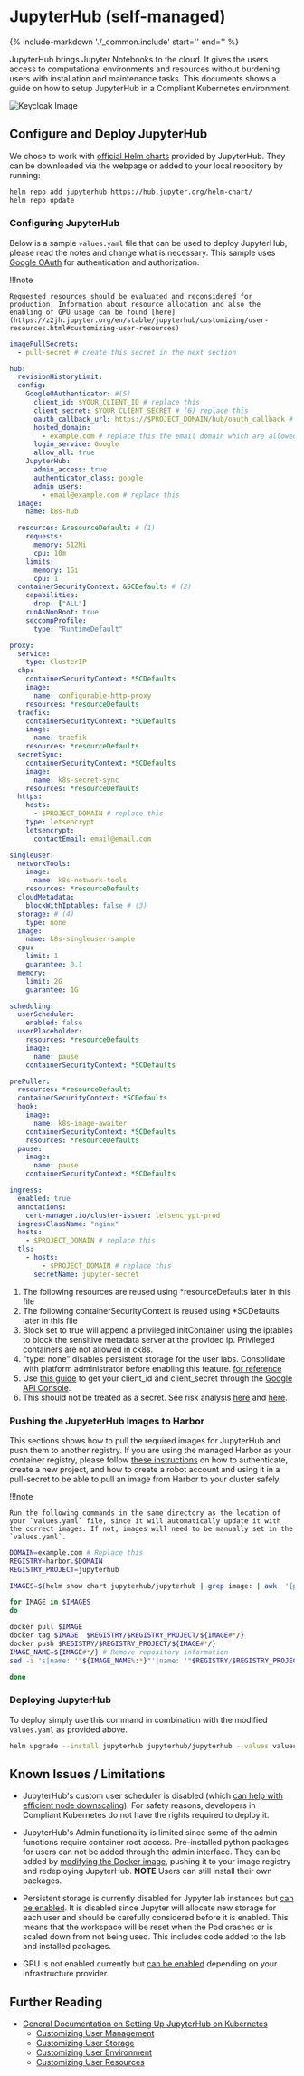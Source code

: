 # JupyterHub (self-managed)

{%
   include-markdown './_common.include'
   start='<!--disclaimer-start-->'
   end='<!--disclaimer-end-->'
%}

JupyterHub brings Jupyter Notebooks to the cloud. It gives the users access to computational environments and resources without burdening users with installation and maintenance tasks. This documents shows a guide on how to setup JupyterHub in a Compliant Kubernetes environment.

![Keycloak Image](img/jupyter.gif)

## Configure and Deploy JupyterHub

We chose to work with [official Helm charts](https://hub.jupyter.org/helm-chart/) provided by JupyterHub. They can be downloaded via the webpage or added to your local repository by running:

```sh
helm repo add jupyterhub https://hub.jupyter.org/helm-chart/
helm repo update
```

### Configuring JupyterHub

Below is a sample `values.yaml` file that can be used to deploy JupyterHub, please read the notes and change what is necessary. This sample uses [Google OAuth](https://z2jh.jupyter.org/en/stable/administrator/authentication.html#google) for authentication and authorization.

!!!note

    Requested resources should be evaluated and reconsidered for production. Information about resource allocation and also the enabling of GPU usage can be found [here](https://z2jh.jupyter.org/en/stable/jupyterhub/customizing/user-resources.html#customizing-user-resources)

```yaml
imagePullSecrets:
  - pull-secret # create this secret in the next section

hub:
  revisionHistoryLimit:
  config:
    GoogleOAuthenticator: #(5)
      client_id: $YOUR_CLIENT_ID # replace this
      client_secret: $YOUR_CLIENT_SECRET # (6) replace this
      oauth_callback_url: https://$PROJECT_DOMAIN/hub/oauth_callback # replace this
      hosted_domain:
        - example.com # replace this the email domain which are allowed to log in to JupyterHub
      login_service: Google
      allow_all: true
    JupyterHub:
      admin_access: true
      authenticator_class: google
      admin_users:
        - email@example.com # replace this
  image:
    name: k8s-hub

  resources: &resourceDefaults # (1)
    requests:
      memory: 512Mi
      cpu: 10m
    limits:
      memory: 1Gi
      cpu: 1
  containerSecurityContext: &SCDefaults # (2)
    capabilities:
      drop: ["ALL"]
    runAsNonRoot: true
    seccompProfile:
      type: "RuntimeDefault"

proxy:
  service:
    type: ClusterIP
  chp:
    containerSecurityContext: *SCDefaults
    image:
      name: configurable-http-proxy
    resources: *resourceDefaults
  traefik:
    containerSecurityContext: *SCDefaults
    image:
      name: traefik
    resources: *resourceDefaults
  secretSync:
    containerSecurityContext: *SCDefaults
    image:
      name: k8s-secret-sync
    resources: *resourceDefaults
  https:
    hosts:
      - $PROJECT_DOMAIN # replace this
    type: letsencrypt
    letsencrypt:
      contactEmail: email@email.com

singleuser:
  networkTools:
    image:
      name: k8s-network-tools
    resources: *resourceDefaults
  cloudMetadata:
    blockWithIptables: false # (3)
  storage: # (4)
    type: none
  image:
    name: k8s-singleuser-sample
  cpu:
    limit: 1
    guarantee: 0.1
  memory:
    limit: 2G
    guarantee: 1G

scheduling:
  userScheduler:
    enabled: false
  userPlaceholder:
    resources: *resourceDefaults
    image:
      name: pause
    containerSecurityContext: *SCDefaults

prePuller:
  resources: *resourceDefaults
  containerSecurityContext: *SCDefaults
  hook:
    image:
      name: k8s-image-awaiter
    containerSecurityContext: *SCDefaults
    resources: *resourceDefaults
  pause:
    image:
      name: pause
    containerSecurityContext: *SCDefaults

ingress:
  enabled: true
  annotations:
    cert-manager.io/cluster-issuer: letsencrypt-prod
  ingressClassName: "nginx"
  hosts:
    - $PROJECT_DOMAIN # replace this
  tls:
    - hosts:
        - $PROJECT_DOMAIN # replace this
      secretName: jupyter-secret
```

1. The following resources are reused using \*resourceDefaults later in this file
1. The following containerSecurityContext is reused using \*SCDefaults later in this file
1. Block set to true will append a privileged initContainer using the iptables to block the sensitive metadata server at the provided ip. Privileged containers are not allowed in ck8s.
1. "type: none" disables persistent storage for the user labs. Consolidate with platform administrator before enabling this feature. [for reference](https://github.com/jupyterhub/zero-to-jupyterhub-k8s/blob/1ebca266bed3e2f38332c5a9a3202f627cba3af0/jupyterhub/values.yaml#L383)
1. Use [this guide](https://z2jh.jupyter.org/en/stable/administrator/authentication.html#google) to get your client_id and client_secret through the [Google API Console](https://console.developers.google.com/).
1. This should not be treated as a secret. See risk analysis [here](https://github.com/dexidp/dex/issues/469) and [here](https://security.stackexchange.com/questions/225809/what-is-the-worst-i-can-do-if-i-know-openid-connect-client-secret).

### Pushing the JupyeterHub Images to Harbor

This sections shows how to pull the required images for JupyterHub and push them to another registry. If you are using the managed Harbor as your container registry, please follow [these instructions](../deploy.md) on how to authenticate, create a new project, and how to create a robot account and using it in a pull-secret to be able to pull an image from Harbor to your cluster safely.

!!!note

    Run the following commands in the same directory as the location of your `values.yaml` file, since it will automatically update it with the correct images. If not, images will need to be manually set in the `values.yaml`.

```sh
DOMAIN=example.com # Replace this
REGISTRY=harbor.$DOMAIN
REGISTRY_PROJECT=jupyterhub

IMAGES=$(helm show chart jupyterhub/jupyterhub | grep image: | awk  '{print $3}')

for IMAGE in $IMAGES
do

docker pull $IMAGE
docker tag $IMAGE  $REGISTRY/$REGISTRY_PROJECT/${IMAGE#*/}
docker push $REGISTRY/$REGISTRY_PROJECT/${IMAGE#*/}
IMAGE_NAME=${IMAGE#*/} # Remove repository information
sed -i 's|name: '"${IMAGE_NAME%:*}"'|name: '"$REGISTRY/$REGISTRY_PROJECT/${IMAGE_NAME%:*}"'|g' values.yaml

done
```

### Deploying JupyterHub

To deploy simply use this command in combination with the modified `values.yaml` as provided above.

```sh
helm upgrade --install jupyterhub jupyterhub/jupyterhub --values values.yaml
```

## Known Issues / Limitations

- JupyterHub's custom user scheduler is disabled (which [can help with efficient node downscaling](https://z2jh.jupyter.org/en/latest/administrator/optimization.html#scaling-down-efficiently)). For safety reasons, developers in Compliant Kubernetes do not have the rights required to deploy it.

- JupyterHub's Admin functionality is limited since some of the admin functions require container root access. Pre-installed python packages for users can not be added through the admin interface. They can be added by [modifying the Docker image](https://z2jh.jupyter.org/en/stable/jupyterhub/customizing/user-environment.html#choose-and-use-an-existing-docker-image), pushing it to your image registry and redeploying JupyterHub. **NOTE** Users can still install their own packages.

- Persistent storage is currently disabled for Jypyter lab instances but [can be enabled](https://z2jh.jupyter.org/en/stable/jupyterhub/customizing/user-storage.html). It is disabled since Jupyter will allocate new storage for each user and should be carefully considered before it is enabled. This means that the workspace will be reset when the Pod crashes or is scaled down from not being used. This includes code added to the lab and installed packages.

- GPU is not enabled currently but [can be enabled](https://z2jh.jupyter.org/en/stable/jupyterhub/customizing/user-resources.html#set-user-gpu-guarantees-limits) depending on your infrastructure provider.

## Further Reading

- [General Documentation on Setting Up JupyterHub on Kubernetes](https://z2jh.jupyter.org/en/stable/index.html)
    - [Customizing User Management](https://z2jh.jupyter.org/en/stable/administrator/authentication.html)
    - [Customizing User Storage](https://z2jh.jupyter.org/en/stable/jupyterhub/customizing/user-storage.html)
    - [Customizing User Environment](https://z2jh.jupyter.org/en/stable/jupyterhub/customizing/user-environment.html)
    - [Customizing User Resources](https://z2jh.jupyter.org/en/stable/jupyterhub/customizing/user-resources.html)
